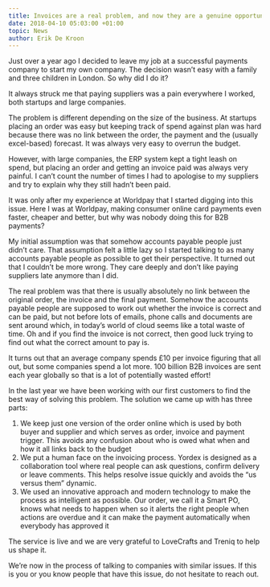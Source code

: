 ```yaml
---
title: Invoices are a real problem, and now they are a genuine opportunity
date: 2018-04-10 05:03:00 +01:00
topic: News
author: Erik De Kroon
---
```


Just over a year ago I decided to leave my job at a successful payments company to start my own company. The decision wasn’t easy with a family and three children in London. So why did I do it?


It always struck me that paying suppliers was a pain everywhere I worked, both startups and large companies.

The problem is different depending on the size of the business. At startups placing an order was easy but keeping track of spend against plan was hard because there was no link between the order, the payment and the (usually excel-based) forecast. It was always very easy to overrun the budget.

However, with large companies, the ERP system kept a tight leash on spend, but placing an order and getting an invoice paid was always very painful. I can’t count the number of times I had to apologise to my suppliers and try to explain why they still hadn’t been paid.

It was only after my experience at Worldpay that I started digging into this issue. Here I was at Worldpay, making consumer online card payments even faster, cheaper and better, but why was nobody doing this for B2B payments?

My initial assumption was that somehow accounts payable people just didn’t care. That assumption felt a little lazy so I started talking to as many accounts payable people as possible to get their perspective. It turned out that I couldn’t be more wrong. They care deeply and don’t like paying suppliers late anymore than I did.

The real problem was that there is usually absolutely no link between the original order, the invoice and the final payment. Somehow the accounts payable people are supposed to work out whether the invoice is correct and can be paid, but not before lots of emails, phone calls and documents are sent around which, in today’s world of cloud seems like a total waste of time. Oh and if you find the invoice is not correct, then good luck trying to find out what the correct amount to pay is.

It turns out that an average company spends £10 per invoice figuring that all out, but some companies spend a lot more. 100 billion B2B invoices are sent each year globally so that is a lot of potentially wasted effort!

In the last year we have been working with our first customers to find the best way of solving this problem. The solution we came up with has three parts:

1. We keep just one version of the order online which is used by both buyer and supplier and which serves as order, invoice and payment trigger. This avoids any confusion about who is owed what when and how it all links back to the budget
2. We put a human face on the invoicing process. Yordex is designed as a collaboration tool where real people can ask questions, confirm delivery or leave comments. This helps resolve issue quickly and avoids the “us versus them” dynamic.
3. We used an innovative approach and modern technology to make the process as intelligent as possible. Our order, we call it a Smart PO, knows what needs to happen when so it alerts the right people when actions are overdue and it can make the payment automatically when everybody has approved it

The service is live and we are very grateful to LoveCrafts and Treniq to help us shape it.

We’re now in the process of talking to companies with similar issues. If this is you or you know people that have this issue, do not hesitate to reach out.